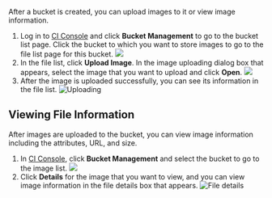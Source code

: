 After a bucket is created, you can upload images to it or view image information.
1. Log in to [CI Console](https://console.cloud.tencent.com/ci) and click **Bucket Management** to go to the bucket list page. Click the bucket to which you want to store images to go to the file list page for this bucket.
![](https://main.qcloudimg.com/raw/5babf965dede77f1a0b4bf7b307b0d17.png)
2. In the file list, click **Upload Image**. In the image uploading dialog box that appears, select the image that you want to upload and click **Open**.
![](https://main.qcloudimg.com/raw/147a6e0a53751ef8f1a740bad26eada8.png)
3. After the image is uploaded successfully, you can see its information in the file list.
![Uploading](https://main.qcloudimg.com/raw/344b5c46866b9361a4d18de11003b158.png)

## Viewing File Information
After images are uploaded to the bucket, you can view image information including the attributes, URL, and size.
1. In [CI Console](https://console.cloud.tencent.com/ci), click **Bucket Management** and select the bucket to go to the image list.
![](https://main.qcloudimg.com/raw/5babf965dede77f1a0b4bf7b307b0d17.png)
2. Click **Details** for the image that you want to view, and you can view image information in the file details box that appears.
![File details](https://main.qcloudimg.com/raw/8c25efc0c54ae8ad6a299b55a666fd07.png)